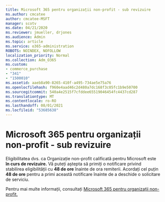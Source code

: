 ```yaml
---
title: Microsoft 365 pentru organizații non-profit - sub revizuire
ms.author: cmcatee
author: cmcatee-MSFT
manager: scotv
ms.date: 04/21/2020
ms.reviewer: jmueller, drjones
ms.audience: Admin
ms.topic: article
ms.service: o365-administration
ROBOTS: NOINDEX, NOFOLLOW
localization_priority: Normal
ms.collection: Adm_O365
ms.custom:
- commerce_purchase
- "341"
- "1500010"
ms.assetid: aaeb8a90-8265-410f-a495-734ae5e75a76
ms.openlocfilehash: f960e4aad46c2d480a7dc168f3c05fc1b9e50700
ms.sourcegitcommit: 540a4e2515f7cfddee65519046454fc4437cd287
ms.translationtype: MT
ms.contentlocale: ro-RO
ms.lasthandoff: 08/01/2021
ms.locfileid: "53685638"
---
```

# <a name="microsoft-365-for-nonprofits---under-review"></a>Microsoft 365 pentru organizații non-profit - sub revizuire

Eligibilitatea dvs. ca Organizație non-profit calificată pentru Microsoft este **în curs de revizuire.** Vă puteți aștepta să primiți o notificare privind stabilirea eligibilității cu **48 de ore** înainte de ora remiterii. Acordați cel puțin **48 de ore** pentru a primi această notificare înainte de a deschide o solicitare de serviciu. 

Pentru mai multe informații, consultați [Microsoft 365 pentru organizații non-profit.](https://www.microsoft.com/nonprofits/microsoft-365) 
